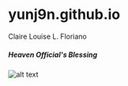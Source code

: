 # yunj9n.github.io
Claire Louise L. Floriano

#####  **Heaven Official's Blessing**

![alt text](https://pbs.twimg.com/media/E9uw2ivWEAQABpB.jpg)
